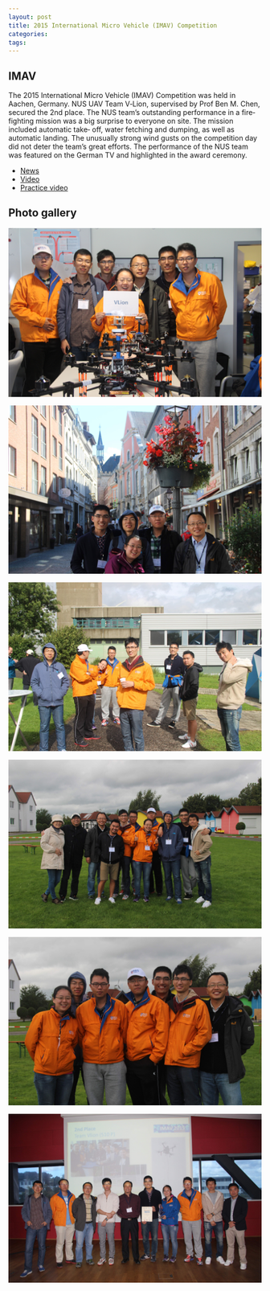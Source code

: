 ```yaml
---
layout: post
title: 2015 International Micro Vehicle (IMAV) Competition
categories:
tags:
---
```


## IMAV

The 2015 International Micro Vehicle (IMAV) Competition was held in Aachen, Germany. NUS UAV Team V‐Lion, supervised by Prof Ben M. Chen, secured the 2nd place. The NUS team’s outstanding performance in a fire‐fighting mission was a big surprise to everyone on site. The mission included automatic take‐
off, water fetching and dumping, as well as automatic landing. The unusually strong wind gusts on the competition day did not deter the team’s great efforts. The performance of the NUS team was featured on the German TV and highlighted in the award ceremony.

* [News](https://www.ece.nus.edu.sg/news/pdf/IMAV2015.pdf)
* [Video](https://www.youtube.com/watch?v=YREngbun7zQ)
* [Practice video](http://uav.ece.nus.edu.sg/video15.html)

## Photo gallery

![Group photo](/images/posts/imav_group.png)

![Group photo](/images/posts/IMG_5173.png)

![Group photo](/images/posts/IMG_5407.png)

![Group photo](/images/posts/IMG_5413.png)

![Group photo](/images/posts/IMG_5420.png)

![Group photo](/images/posts/IMG_5580.png)
